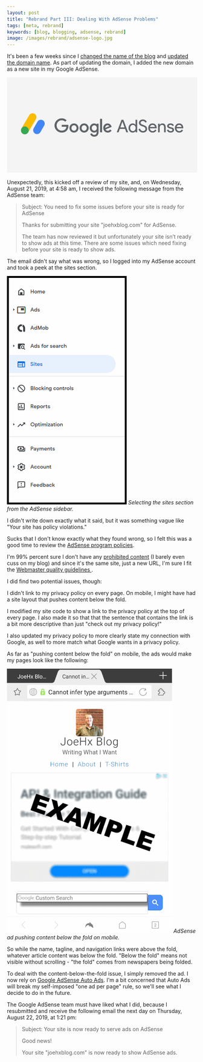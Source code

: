 ```yaml
---
layout: post
title: "Rebrand Part III: Dealing With AdSense Problems"
tags: [meta, rebrand]
keywords: [blog, blogging, adsense, rebrand]
image: /images/rebrand/adsense-logo.jpg
---
```


It's been a few weeks since I [changed the name of the blog](https://www.joehxblog.com/rebrand-from-joes-github-blog-to-joehx-blog/) and [updated the domain name](https://www.joehxblog.com/rebrand-part-ii-changing-my-domain-name/). As part of updating the domain, I added the new domain as a new site in my Google AdSense.

![Google AdSense Logo](/images/rebrand/adsense-logo.png)

Unexpectedly, this kicked off a review of my site, and, on Wednesday, August 21, 2019, at 4:58 am, I received the following message from the AdSense team:

> Subject: You need to fix some issues before your site is ready for AdSense
>
> Thanks for submitting your site "joehxblog.com" for AdSense. 
> 
> The team has now reviewed it but unfortunately your site isn’t ready to show ads at this time. There are some issues which need fixing before your site is ready to show ads.

The email didn't say what was wrong, so I logged into my AdSense account and took a peek at the sites section.

![Selecting the sites section from the AdSense sidebar.](/images/rebrand/adsense-sidebar.png)
*Selecting the sites section from the AdSense sidebar.*

I didn't write down exactly what it said, but it was something vague like "Your site has policy violations."

Sucks that I don't know exactly what they found wrong, so I felt this was a good time to review the [AdSense program policies](https://support.google.com/adsense/topic/1261918).

I'm 99% percent sure I don't have any [prohibited content](https://support.google.com/adsense/answer/1348688) (I barely even cuss on my blog) and since it's the same site, just a new URL, I'm sure I fit the [Webmaster quality guidelines
](https://support.google.com/adsense/answer/1348737).

I did find two potential issues, though:

I didn't link to my privacy policy on every page.
On mobile, I might have had a site layout that pushes content below the fold.

I modified my site code to show a link to the privacy policy at the top of every page. I also made it so that that the sentence that contains the link is a bit more descriptive than just "check out my privacy policy!"

I also updated my privacy policy to more clearly state my connection with Google, as well to more match what Google wants in a privacy policy.

As far as "pushing content below the fold" on mobile, the ads would make my pages look like the following:

![AdSense ad pushing content below the fold on mobile.](/images/rebrand/content-pushed-below-the-fold.png)
*AdSense ad pushing content below the fold on mobile.*

So while the name, tagline, and navigation links were above the fold, whatever article content was below the fold. "Below the fold" means not visible without scrolling - "the fold" comes from newspapers being folded.

To deal with the content-below-the-fold issue, I simply removed the ad. I now rely on [Google AdSense Auto Ads](https://support.google.com/adsense/answer/7478040). I'm a bit concerned that Auto Ads will break my self-imposed "one ad per page" rule, so we'll see what I decide to do in the future.

The Google AdSense team must have liked what I did, because I resubmitted and receive the following email the next day on Thursday, August 22, 2019, at 1:21 pm:

> Subject: Your site is now ready to serve ads on AdSense
>
> Good news!
>
> Your site "joehxblog.com" is now ready to show AdSense ads. 
